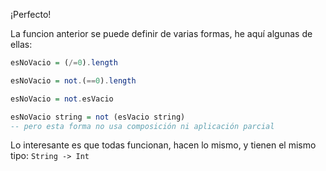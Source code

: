 ¡Perfecto!

La funcion anterior se puede definir de varias formas, he aquí algunas de ellas: 

```haskell
esNoVacio = (/=0).length

esNoVacio = not.(==0).length

esNoVacio = not.esVacio

esNoVacio string = not (esVacio string) 
-- pero esta forma no usa composición ni aplicación parcial
```

Lo interesante es que todas funcionan, hacen lo mismo, y tienen el mismo tipo: `String -> Int`